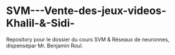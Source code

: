 # SVM---Vente-des-jeux-videos-Khalil-&-Sidi-
Repository pour le dossier du cours SVM &amp; Réseaux de neuronnes, dispensépar Mr. Benjamin Roul. 
